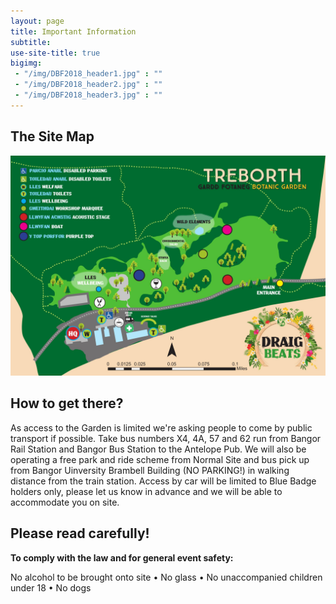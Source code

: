 ```yaml
---
layout: page
title: Important Information
subtitle: 
use-site-title: true
bigimg:
 - "/img/DBF2018_header1.jpg" : ""
 - "/img/DBF2018_header2.jpg" : ""
 - "/img/DBF2018_header3.jpg" : ""
---
```


## The Site Map

![The site map](/img/Draig%20Beats%202022%20Site%20Map.jpg)

## How to get there?

As access to the Garden is limited we're asking people to come by public transport if possible. Take bus numbers X4, 4A, 57 and 62 run from Bangor Rail Station and Bangor Bus Station to the Antelope Pub. We will also be operating a free park and ride scheme from Normal Site and bus pick up from Bangor Uinversity Brambell Building (NO PARKING!) in walking distance from the train station. Access by car will be limited to Blue Badge holders only, please let us know in advance and we will be able to accommodate you on site.


## Please read carefully!

**To comply with the law and for general event safety:**

No alcohol to be brought onto site • No glass • No unaccompanied children under 18 • No dogs
